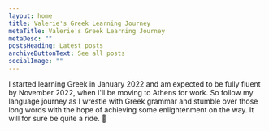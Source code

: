 ```yaml
---
layout: home
title: Valerie's Greek Learning Journey
metaTitle: Valerie's Greek Learning Journey
metaDesc: ""
postsHeading: Latest posts
archiveButtonText: See all posts
socialImage: ""
---
```

I started learning Greek in January 2022 and am expected to be fully fluent by November 2022, when I'll be moving to Athens for work. So follow my language journey as I wrestle with Greek grammar and stumble over those long words with the hope of achieving some enlightenment on the way. It will for sure be quite a ride. 🎢